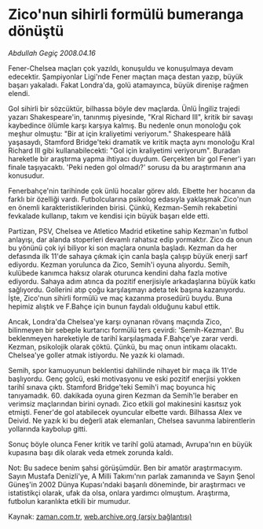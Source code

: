 # Zico'nun sihirli formülü bumeranga dönüştü

*Abdullah Gegiç 2008.04.16*

<tr><td class="metin" colspan="2" style="padding-top: 20px; padding-left: 5px; padding-right: 10px;">Fener-Chelsea maçları çok yazıldı, konuşuldu ve konuşulmaya devam edecektir. Şampiyonlar Ligi'nde Fener maçtan maça destan yazıp, büyük başarı yakaladı. Fakat Londra'da, golü atamayınca, büyük direnişe rağmen elendi.</td></tr><tr><td class="metin" colspan="2" style="padding-top: 20px; padding-left: 5px; padding-right: 10px;"><p>Gol sihirli bir sözcüktür, bilhassa böyle dev maçlarda. Ünlü İngiliz trajedi yazarı Shakespeare'in, tanınmış piyesinde, "Kral Richard III", kritik bir savaşı kaybedince ölümle karşı karşıya kalmış. Bu nedenle onun monoloğu çok meşhur olmuştu: "Bir at için kraliyetimi veriyorum." Shakespeare hâlâ yaşasaydı, Stamford Bridge'teki dramatik ve kritik maçta aynı monoloğu Kral Richard III gibi kullanabilecekti: "Gol için kraliyetimi veriyorum". Buradan hareketle bir araştırma yapma ihtiyacı duydum. Gerçekten bir gol Fener'i yarı finale taşıyacaktı. 'Peki neden gol olmadı?' sorusu da bu araştırmanın ana konusudur.
<p>Fenerbahçe'nin tarihinde çok ünlü hocalar görev aldı. Elbette her hocanın da farklı bir özelliği vardı. Futbolcularına psikolog edasıyla yaklaşmak Zico'nun en önemli karakteristiklerinden birisi. Çünkü, Kezman-Semih rekabetini fevkalade kullanıp, takım ve kendisi için büyük başarı elde etti. 
<p>Partizan, PSV, Chelsea ve Atletico Madrid etiketine sahip Kezman'ın futbol anlayışı, dar alanda stoperleri devamlı rahatsız edip yormaktır. Zico da onun bu yönünü çok iyi biliyor ki son maçlara onunla başladı. Kezman da her defasında ilk 11'de sahaya çıkmak için canla başla çalışıp büyük enerji sarf ediyordu. Kezman yorulunca da Zico, Semih'i oyuna alıyordu. Semih, kulübede kanımca haksız olarak oturunca kendini daha fazla motive ediyordu. Sahaya adım atınca da pozitif enerjisiyle arkadaşlarına büyük katkı sağlıyordu. Gollerini atıp çoğu karşılaşmayı adeta tek başına kazanıyordu. İşte, Zico'nun sihirli formülü ve maç kazanma prosedürü buydu. Buna hepimiz alıştık ve F.Bahçe için bunun faydalı olduğunu kabul ettik.
<p>Ancak, Londra'da Chelsea'ye karşı oynanan rövanş maçında Zico, bilinmeyen bir sebeple kurtarıcı formülü ters çevirdi: 'Semih-Kezman'. Bu beklenmeyen hareketiyle de tarihî karşılaşmada F.Bahçe'ye zarar verdi. Kezman, psikolojik olarak çöktü. Çünkü, bu maç onun intikamı olacaktı. Chelsea'ye goller atmak istiyordu. Ne yazık ki olamadı.
<p>Semih, spor kamuoyunun beklentisi dahilinde nihayet bir maça ilk 11'de başlıyordu. Genç golcü, eski motivasyonu ve eski pozitif enerjisi yokken tarihî sınava çıktı. Stamford Bridge'teki Semih'i maç boyunca hiç tanıyamadık. 60. dakikada oyuna giren Kezman da Semih'le beraber en verimsiz maçlarından birini oynadı. Zico etkili gol makinesini kasıtsız yok etmişti. Fener'de gol atabilecek oyuncular elbette vardı. Bilhassa Alex ve Deivid. Ne yazık ki bu değerli atak elemanları, Chelsea savunma labirentlerin yollarında kaybolup gitti.
<p>Sonuç böyle olunca Fener kritik ve tarihî golü atamadı, Avrupa'nın en büyük kupasına başı dik olarak veda etmek zorunda kaldı. 
<p>Not: Bu sadece benim şahsi görüşümdür. Ben bir amatör araştırmacıyım. Sayın Mustafa Denizli'ye, A Milli Takımı'nın parlak zamanında ve Sayın Şenol Güneş'in 2002 Dünya Kupası'ndaki başarılı döneminde, bir araştırmacı ve istatistikçi olarak, ufak da olsa, onlara yardımcı olmuştum. Araştırma, futbolun karanlıkta etkili bir mumudur. <br/></p></p></p></p></p></p></p></td></tr>

Kaynak: [zaman.com.tr](http://zaman.com.tr/yazar.do?yazino=677716), [web.archive.org (arşiv bağlantısı)](http://web.archive.org/web/20080418024257/http://www.zaman.com.tr:80/yazar.do?yazino=677716)

